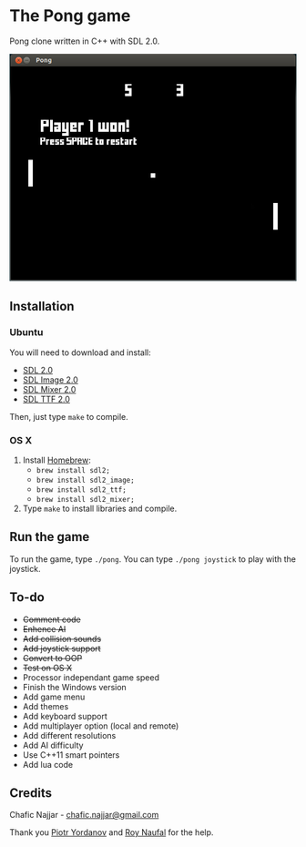 The Pong game
=============

Pong clone written in C++ with SDL 2.0.

![Screenshot](screenshot.png)

## Installation

### Ubuntu

You will need to download and install:

+ [SDL 2.0](https://www.libsdl.org/hg.php)
+ [SDL Image 2.0](http://www.libsdl.org/projects/SDL_image/)
+ [SDL Mixer 2.0](http://www.libsdl.org/projects/SDL_mixer/)
+ [SDL TTF 2.0](https://www.libsdl.org/projects/SDL_ttf/)

Then, just type `make` to compile.

### OS X

1. Install [Homebrew](http://brew.sh/):
	+ `brew install sdl2;`
	+ `brew install sdl2_image;`
	+ `brew install sdl2_ttf;`
	+ `brew install sdl2_mixer;`
2. Type `make` to install libraries and compile.

## Run the game

To run the game, type `./pong`. You can type `./pong joystick` to play with the joystick.

## To-do

+ ~~Comment code~~
+ ~~Enhence AI~~
+ ~~Add collision sounds~~
+ ~~Add joystick support~~
+ ~~Convert to OOP~~
+ ~~Test on OS X~~
+ Processor independant game speed
+ Finish the Windows version
+ Add game menu
+ Add themes
+ Add keyboard support
+ Add multiplayer option (local and remote)
+ Add different resolutions
+ Add AI difficulty
+ Use C++11 smart pointers
+ Add lua code

## Credits

Chafic Najjar - <chafic.najjar@gmail.com>

Thank you [Piotr Yordanov](https://github.com/tUrG0n) and [Roy Naufal](https://github.com/roynaufal) for the help.
